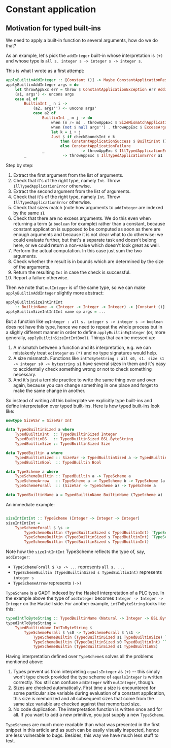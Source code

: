 # Constant application

## Motivation for typed built-ins

We need to apply a built-in function to several arguments, how do we do that?

As an example, let's pick the `addInteger` built-in whose interpretation is `(+)` and whose type is `all s. integer s -> integer s -> integer s`.

This is what I wrote as a first attempt:

```haskell
applyBuiltinAddInteger :: [Constant ()] -> Maybe ConstantApplicationResult
applyBuiltinAddInteger args = do
    let throwAppExc err = throw $ ConstantApplicationException err AddInteger args
    (a1, args') <- uncons args                                                                      -- [1]
    case a1 of                                                                                      -- [2]
        BuiltinInt _ n i ->
            (a2, args'') <- uncons args'                                                            -- [3]
            case a2 of                                                                              -- [4]
                BuiltinInt _ m j -> do
                    when (n /= m) . throwAppExc $ SizeMismatchApplicationError a1 a2                -- [5]
                    when (not $ null args'') . throwAppExc $ ExcessArgumentsApplicationError args'' -- [6]
                    let k = i + j                                                                   -- [7]
                    Just $ if checkBoundsInt n k                                                    -- [8]
                        then ConstantApplicationSuccess $ BuiltinInt () n k                         -- [9]
                        else ConstantApplicationFailure                                             -- [10]
                _                -> throwAppExc $ IllTypedApplicationError a2
        _                -> throwAppExc $ IllTypedApplicationError a1
```

Step by step:

 1. Extract the first argument from the list of arguments.
 2. Check that it's of the right type, namely `Int`. Throw `IllTypedApplicationError` otherwise.
 3. Extract the second argument from the list of arguments.
 4. Check that it's of the right type, namely `Int`. Throw `IllTypedApplicationError` otherwise.
 5. Check that sizes match (note how arguments to `addInteger` are indexed by the same `s`).
 6. Check that there are no excess arguments. We do this even when returning a term (a `boolean` for example) rather than a constant, because constant application is supposed to be computed as soon as there are enough arguments and because it is not clear what to do otherwise: we could evaluate further, but that's a separate task and doesn't belong here, or we could return a non-value which doesn't look great as well.
 7. Perform the actual computation. In this case just sum the two arguments.
 8. Check whether the result is in bounds which are determined by the size of the arguments.
 9. Return the resulting `Int` in case the check is successful.
 10. Report a failure otherwise.

Then we note that `mulInteger` is of the same type, so we can make `applyBuiltinAddInteger` slightly more abstract:

```haskell
applyBuiltinSizeIntIntInt
    :: BuiltinName -> (Integer -> Integer -> Integer) -> [Constant ()] -> Maybe ConstantApplicationResult
applyBuiltinSizeIntIntInt name op args = ...
```

But a function like `eqInteger : all s. integer s -> integer s -> boolean` does not have this type, hence we need to repeat the whole process but in a slighly different manner in order to define `applyBuiltinEqInteger` (or, more generally, `applyBuiltinSizeIntIntBool`). Things that can be messed up:

 1. A mismatch between a function and its interpretation, e.g. we can mistakenly treat `eqInteger` as `(*)` and no type signatures would help.
 2. A size mismatch. Functions like `intToByteString : all s0, s1. size s1 -> integer s0 -> bytestring s1` have several sizes in them and it's easy to accidentally check something wrong or not to check something necessary.
 3. And it's just a terrible practice to write the same thing over and over again, because you can change something in one place and forget to make the same change in another.

So instead of writing all this boilerplate we explicitly type built-ins and define interpretation over typed built-ins. Here is how typed built-ins look like:

```haskell
newtype SizeVar = SizeVar Int

data TypedBuiltinSized a where
    TypedBuiltinInt  :: TypedBuiltinSized Integer
    TypedBuiltinBS   :: TypedBuiltinSized BSL.ByteString
    TypedBuiltinSize :: TypedBuiltinSized Size

data TypedBuiltin a where
    TypedBuiltinSized :: SizeVar -> TypedBuiltinSized a -> TypedBuiltin a
    TypedBuiltinBool  :: TypedBuiltin Bool

data TypeScheme a where
    TypeSchemeBuiltin :: TypedBuiltin a -> TypeScheme a
    TypeSchemeArrow   :: TypeScheme a -> TypeScheme b -> TypeScheme (a -> b)
    TypeSchemeForall  :: (SizeVar -> TypeScheme a) -> TypeScheme a

data TypedBuiltinName a = TypedBuiltinName BuiltinName (TypeScheme a)
```

An immediate example:

```haskell

sizeIntIntInt :: TypeScheme (Integer -> Integer -> Integer)
sizeIntIntInt =
    TypeSchemeForall $ \s ->
        TypeSchemeBuiltin (TypedBuiltinSized s TypedBuiltinInt) `TypeSchemeArrow`
        TypeSchemeBuiltin (TypedBuiltinSized s TypedBuiltinInt) `TypeSchemeArrow`
        TypeSchemeBuiltin (TypedBuiltinSized s TypedBuiltinInt)
```

Note how the `sizeIntIntInt` TypeScheme reflects the type of, say, `addInteger`:

 - `TypeSchemeForall $ \s -> ...` represents `all s. ...`
 - `TypeSchemeBuiltin (TypedBuiltinSized s TypedBuiltinInt)` represents `integer s`
 - `TypeSchemeArrow` represents `(->)`

`TypeScheme` is a GADT indexed by the Haskell interpretation of a PLC type. In the example above the type of `addInteger` becomes `Integer -> Integer -> Integer` on the Haskell side. For another example, `intToByteString` looks like this:

```haskell
typedIntToByteString :: TypedBuiltinName (Natural -> Integer -> BSL.ByteString)
typedIntToByteString =
    TypedBuiltinName IntToByteString $
        TypeSchemeForall $ \s0 -> TypeSchemeForall $ \s1 ->
            TypeSchemeBuiltin (TypedBuiltinSized s1 TypedBuiltinSize) `TypeSchemeArrow`
            TypeSchemeBuiltin (TypedBuiltinSized s0 TypedBuiltinInt) `TypeSchemeArrow`
            TypeSchemeBuiltin (TypedBuiltinSized s1 TypedBuiltinBS)
```

Having interpretation defined over `TypeScheme`s solves all the problems mentioned above:

 1. Types prevent us from interpreting `equalsInteger` as `(+)` -- this simply won't type check provided the type scheme of `equalsInteger` is written correctly. You still can confuse `addInteger` with `mulInteger`, though.
 2. Sizes are checked automatically. First time a size is encountered for some particular size variable during evaluation of a constant application, this size is memorized and all subsequent sizes that come from the same size variable are checked against that memorized size.
 3. No code duplication. The interpretation function is written once and for all. If you want to add a new primitive, you just supply a new `TypeScheme`.

`TypeScheme`s are much more readable than what was presented in the first snippet in this article and as such can be easily visually inspected, hence are less vulnerable to bugs. Besides, this way we have much less stuff to test.